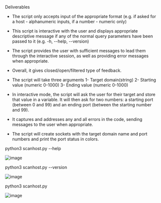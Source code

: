 Deliverables

-	The script only accepts input of the appropriate format (e.g. if asked for a host - alphanumeric inputs, if a number - numeric only)

-	This script is interactive with the user and displays appropriate descriptive message if any of the normal query parameters have been passed to it (e.g. -h, --help, --version) 

-	The script provides the user with sufficient messages to lead them through the interactive session, as well as providing error messages when appropriate. 

-	Overall, it gives closed/open/filtered type of feedback.
  
-	The script will take three arguments
1-	Target domain(string)
2-	Starting value (numeric 0-1000)
3-	Ending value (numeric 0-1000)
 
-	In interactive mode, the script will ask the user for their target and store that value in a variable. It will then ask for two numbers: a starting port (between 0 and 99) and an ending port (between the starting number and 99). 

-	It captures and addresses any and all errors in the code, sending messages to the user when appropriate. 


-	The script will create sockets with the target domain name and port numbers and print the port status in colors.

python3 scanhost.py --help
  
![image](https://github.com/Advika-Sunil/Port-Scanning/assets/162045609/955a4b02-c31b-4eb1-a7e6-f8dd9632e31a)

python3 scanhost.py --version

![image](https://github.com/Advika-Sunil/Port-Scanning/assets/162045609/258a6373-3dea-4ae0-88a4-a562809a3f44)

python3 scanhost.py 

![image](https://github.com/Advika-Sunil/Port-Scanning/assets/162045609/95fee565-2f35-43c4-809c-78d1f507c943)

